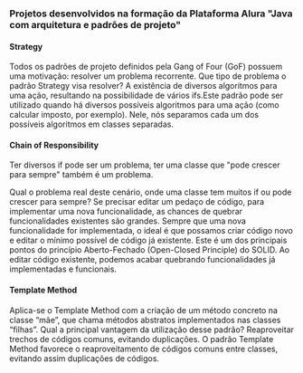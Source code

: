 <h3>Projetos desenvolvidos na formação da Plataforma Alura "Java com arquitetura e padrões de projeto"</h3>


<h4>Strategy</h4>

Todos os padrões de projeto definidos pela Gang of Four (GoF) possuem uma motivação: resolver um problema recorrente. Que tipo de problema o padrão Strategy visa resolver?
A existência de diversos algoritmos para uma ação, resultando na possibilidade de vários ifs.Este padrão pode ser utilizado quando há diversos possíveis algoritmos para uma ação (como calcular imposto, por exemplo). Nele, nós separamos cada um dos possíveis algoritmos em classes separadas.

<h4>Chain of Responsibility</h4>

 Ter diversos if pode ser um problema, ter uma classe que "pode crescer para sempre" também é um problema.

Qual o problema real deste cenário, onde uma classe tem muitos if ou pode crescer para sempre?
Se precisar editar um pedaço de código, para implementar uma nova funcionalidade, as chances de quebrar funcionalidades existentes são grandes. Sempre que uma nova funcionalidade for implementada, o ideal é que possamos criar código novo e editar o mínimo possível de código já existente. Este é um dos principais pontos do princípio Aberto-Fechado (Open-Closed Principle) do SOLID. Ao editar código existente, podemos acabar quebrando funcionalidades já implementadas e funcionais.


<h4>Template Method</h4>

Aplica-se o Template Method com a criação de um método concreto na classe “mãe”, que chama métodos abstratos implementados nas classes “filhas”. Qual a principal vantagem da utilização desse padrão?
Reaproveitar trechos de códigos comuns, evitando duplicações. O padrão Template Method favorece o reaproveitamento de códigos comuns entre classes, evitando assim duplicações de códigos.
